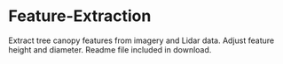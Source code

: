# Feature-Extraction
Extract tree canopy features from imagery and Lidar data. Adjust feature height and diameter.
Readme file included in download.
